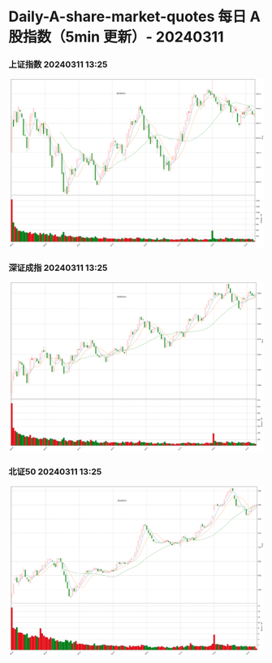 
# Daily-A-share-market-quotes 每日 A 股指数（5min 更新）- 20240311

### 上证指数 20240311 13:25
![](./fig/2024/3/20240311-sh000001.png)

### 深证成指 20240311 13:25
![](./fig/2024/3/20240311-sz399001.png)

### 北证50 20240311 13:25
![](./fig/2024/3/20240311-bj899050.png)
